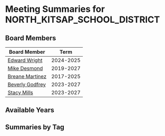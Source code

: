 # Meeting Summaries for NORTH_KITSAP_SCHOOL_DISTRICT

## Board Members

| Board Member       | Term           |
|--------------------|----------------|
| [Edward Wright](board_member_155.md) | 2024-2025 |
| [Mike Desmond](board_member_156.md) | 2019-2027 |
| [Breane Martinez](board_member_157.md) | 2017-2025 |
| [Beverly Godfrey](board_member_158.md) | 2023-2027 |
| [Stacy Mills](board_member_159.md) | 2023-2027 |

## Available Years

## Summaries by Tag
